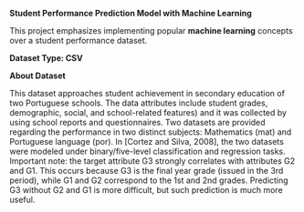 **Student Performance Prediction Model with Machine Learning**


This project emphasizes implementing popular **machine learning** concepts over a student performance dataset.

**Dataset Type: CSV**


**About Dataset**

This dataset approaches student achievement in secondary education of two Portuguese schools. The data attributes include student grades, demographic, social, and school-related features) and it was collected by using school reports and questionnaires. Two datasets are provided regarding the performance in two distinct subjects: Mathematics (mat) and Portuguese language (por). In [Cortez and Silva, 2008], the two datasets were modeled under binary/five-level classification and regression tasks. Important note: the target attribute G3 strongly correlates with attributes G2 and G1. This occurs because G3 is the final year grade (issued in the 3rd period), while G1 and G2 correspond to the 1st and 2nd grades. Predicting G3 without G2 and G1 is more difficult, but such prediction is much more useful.
